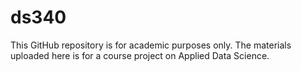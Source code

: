 # ds340
This GitHub repository is for academic purposes only. The materials uploaded here is for a course project on Applied Data Science.

